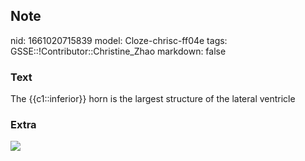 ## Note
nid: 1661020715839
model: Cloze-chrisc-ff04e
tags: GSSE::!Contributor::Christine_Zhao
markdown: false

### Text
<div>
  <div>
    <div>
      The {{c1::inferior}} horn is the largest structure of the
      lateral ventricle
    </div>
  </div>
</div>

### Extra
<img src="paste-9dd4e052a47388ff87cf20fe61110a1a1f92ed78.jpg">
